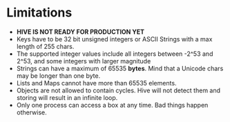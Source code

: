 # Limitations

- **HIVE IS NOT READY FOR PRODUCTION YET**
- Keys have to be 32 bit unsigned integers or ASCII Strings with a max length of 255 chars.
- The supported integer values include all integers between -2^53 and 2^53, and some integers with larger magnitude
- Strings can have a maximum of 65535 **bytes**. Mind that a Unicode chars may be longer than one byte.
- Lists and Maps cannot have more than 65535 elements.
- Objects are not allowed to contain cycles. Hive will not detect them and storing will result in an infinite loop.
- Only one process can access a box at any time. Bad things happen otherwise.